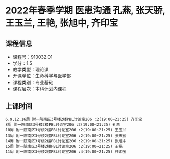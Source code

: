 # 2022年春季学期 医患沟通 孔燕, 张天骄, 王玉兰, 王艳, 张旭中, 齐印宝






## 课程信息

- 课程号：910032.01
- 学分：1.5
- 教学类型：理论课
- 开课单位：生命科学与医学部
- 课程类别：专业基础
- 课程层次：本科计划内课程

## 上课时间

```
6,9,12,16周 附一院南区3号楼2楼PBL讨论室206 :2(19:00~21:25) 齐印宝
8周 附一院南区3号楼2楼PBL讨论室206 :2(19:00~21:25) 孔燕
10周 附一院南区3号楼2楼PBL讨论室206 :2(19:00~21:25) 王玉兰
13周 附一院南区3号楼2楼PBL讨论室206 :2(19:00~21:25) 张天骄
14周 附一院南区3号楼2楼PBL讨论室206 :2(19:00~21:25) 张旭中
15周 附一院南区3号楼2楼PBL讨论室206 :2(19:00~21:25) 王艳
11周 附一院南区3号楼2楼PBL讨论室206 :4(19:00~21:25) 齐印宝
```

